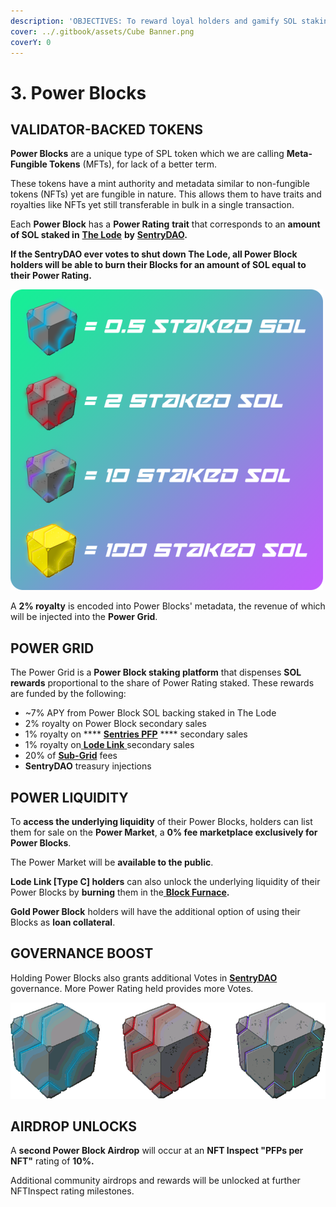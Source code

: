 ```yaml
---
description: 'OBJECTIVES: To reward loyal holders and gamify SOL staking.'
cover: ../.gitbook/assets/Cube Banner.png
coverY: 0
---
```


# 3. Power Blocks

## VALIDATOR-BACKED TOKENS

**Power Blocks** are a unique type of SPL token which we are calling **Meta-Fungible Tokens** (MFTs), for lack of a better term.

These tokens have a mint authority and metadata similar to non-fungible tokens (NFTs) yet are fungible in nature. This allows them to have traits and royalties like NFTs yet still transferable in bulk in a single transaction.

Each **Power Block** has a **Power Rating** **trait** that corresponds to an **amount of SOL staked in** [**The Lode**](1.-the-lode.md) **by** [**SentryDAO**](../sentry-dao.md)**.**

**If the SentryDAO ever votes to shut down The Lode, all Power Block holders will be able to burn their Blocks for an amount of SOL equal to their Power Rating.**

![The Power Rating and SOL backing of each Power Block.](<../.gitbook/assets/Block Value2.png>)

A **2% royalty** is encoded into Power Blocks' metadata, the revenue of which will be injected into the **Power Grid**.

## POWER GRID

The Power Grid is a **Power Block staking platform** that dispenses **SOL rewards** proportional to the share of Power Rating staked. These rewards are funded by the following:

* \~7% APY from Power Block SOL backing staked in The Lode
* 2% royalty on Power Block secondary sales
* 1% royalty on **** [**Sentries PFP**](../sentries-pfps.md) **** secondary sales
* 1% royalty on[ **Lode Link** ](2.-lode-links.md)secondary sales
* 20% of [**Sub-Grid**](4.-advanced-lode-functions.md#sub-grids) fees
* **SentryDAO** treasury injections

## POWER LIQUIDITY

To **access the underlying liquidity** of their Power Blocks, holders can list them for sale on the **Power Market**, a **0% fee marketplace exclusively for Power Blocks**.

The Power Market will be **available to the public**.

**Lode Link \[Type C] holders** can also unlock the underlying liquidity of their Power Blocks by **burning** them in the[ **Block Furnace**](4.-advanced-lode-functions.md#block-furnace)**.**

**Gold Power Block** holders will have the additional option of using their Blocks as **loan collateral**.

## GOVERNANCE BOOST

Holding Power Blocks also grants additional Votes in [**SentryDAO**](../sentry-dao.md) governance. More Power Rating held provides more Votes.

![](<../.gitbook/assets/All Block Small.gif>)

## AIRDROP UNLOCKS

A **second Power Block Airdrop** will occur at an **NFT Inspect "PFPs per NFT"** rating of **10%.**

Additional community airdrops and rewards will be unlocked at further NFTInspect rating milestones.
